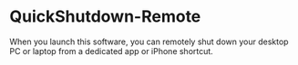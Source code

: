 # QuickShutdown-Remote
When you launch this software, you can remotely shut down your desktop PC or laptop from a dedicated app or iPhone shortcut.

